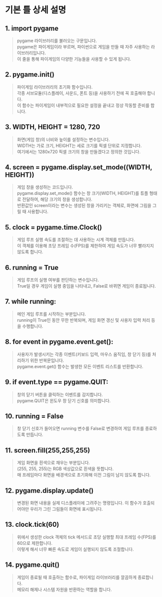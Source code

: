 # **기본 틀 상세 설명**

## <span class="title">1. import pygame</span>
> pygame 라이브러리를 불러오는 구문입니다.  
> pygame은 파이게임이라 부르며, 파이썬으로 게임을 만들 때 자주 사용하는 라이브러리입니다.  
> 이 줄을 통해 파이게임의 다양한 기능들을 사용할 수 있게 됩니다.  

## <span class="title">2. pygame.init()</span>
> 파이게임 라이브러리의 초기화 함수입니다.  
> 각종 서브모듈(디스플레이, 사운드, 폰트 등)을 사용하기 전에 꼭 호출해야 합니다.  
> 이 함수는 파이게임이 내부적으로 필요한 설정을 끝내고 정상 작동할 준비를 합니다.  

## <span class="title">3. WIDTH, HEIGHT = 1280, 720</span>
> 화면(게임 창)의 너비와 높이를 설정하는 변수입니다.  
> WIDTH는 가로 크기, HEIGHT는 세로 크기를 픽셀 단위로 지정합니다.  
> 여기에서는 1280x720 픽셀 크기의 창을 만들겠다고 정의한 것입니다.  

## <span class="title">4. screen = pygame.display.set_mode((WIDTH, HEIGHT))</span>
> 게임 창을 생성하는 코드입니다.  
> pygame.display.set_mode() 함수는 창 크기(WIDTH, HEIGHT)를 튜플 형태로 전달하여, 해당 크기의 창을 생성합니다.  
> 반환값인 screen이라는 변수는 생성된 창을 가리키는 객체로, 화면에 그림을 그릴 때 사용합니다.  

## <span class="title">5. clock = pygame.time.Clock()</span>
> 게임 루프 실행 속도를 조절하는 데 사용하는 시계 객체를 만듭니다.  
> 이 객체를 이용해 초당 프레임 수(FPS)를 제한하여 게임 속도가 너무 빨라지지 않도록 합니다.  

## <span class="title">6. running = True</span>
> 게임 루프의 실행 여부를 판단하는 변수입니다.  
> True일 경우 게임이 실행 중임을 나타내고, False로 바뀌면 게임이 종료됩니다.  

## <span class="title">7. while running:</span>
> 메인 게임 루프를 시작하는 부분입니다.  
> running이 True인 동안 무한 반복되며, 게임 화면 갱신 및 사용자 입력 처리 등을 수행합니다.  

## <span class="title">8. for event in pygame.event.get():</span>
> 사용자가 발생시키는 각종 이벤트(키보드 입력, 마우스 움직임, 창 닫기 등)를 처리하기 위한 반복문입니다.  
> pygame.event.get() 함수는 발생한 모든 이벤트 리스트를 반환합니다.  

## <span class="title">9. if event.type == pygame.QUIT:</span>
> 창의 닫기 버튼을 클릭하는 이벤트를 감지합니다.  
> pygame.QUIT은 윈도우 창 닫기 신호를 의미합니다.  

## <span class="title">10. running = False</span>
> 창 닫기 신호가 들어오면 running 변수를 False로 변경하여 게임 루프를 종료하도록 만듭니다.   

## <span class="title">11. screen.fill(255,255,255)</span>
> 게임 화면을 흰색으로 채우는 부분입니다.  
> (255, 255, 255)는 RGB 색상값으로 흰색을 뜻합니다.  
> 매 프레임마다 화면을 배경색으로 초기화해 이전 그림이 남지 않도록 합니다.  

## <span class="title">12. pygame.display.update()</span>
> 변경된 화면 내용을 실제 디스플레이에 그려주는 명령입니다.
> 이 함수가 호출되어야만 우리가 그린 그림들이 화면에 표시됩니다.

## <span class="title">13. clock.tick(60)</span>
> 위에서 생성한 clock 객체의 tick 메서드로 초당 실행할 최대 프레임 수(FPS)를 60으로 제한합니다.  
> 이렇게 해서 너무 빠른 속도로 게임이 실행되지 않도록 조절합니다.  

## <span class="title">14. pygame.quit()</span>
> 게임이 종료될 때 호출하는 함수로, 파이게임 라이브러리를 깔끔하게 종료합니다.  
> 메모리 해제나 시스템 자원을 반환하는 역할을 합니다.  
